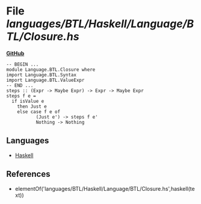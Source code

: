 # File _languages/BTL/Haskell/Language/BTL/Closure.hs_
**[GitHub](https://github.com/softlang/yas/blob/master/languages/BTL/Haskell/Language/BTL/Closure.hs)**
```
-- BEGIN ...
module Language.BTL.Closure where
import Language.BTL.Syntax
import Language.BTL.ValueExpr
-- END ...
steps :: (Expr -> Maybe Expr) -> Expr -> Maybe Expr
steps f e =
  if isValue e
    then Just e
    else case f e of
           (Just e') -> steps f e'
           Nothing -> Nothing
```

## Languages
* [Haskell](../languages/Haskell.md)

## References
* elementOf('languages/BTL/Haskell/Language/BTL/Closure.hs',haskell(text))
